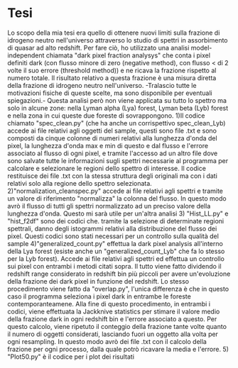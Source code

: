 # Tesi
Lo scopo della mia tesi era quello di ottenere nuovi limiti sulla frazione di idrogeno neutro nell'universo attraverso lo studio di spettri in assorbimento di quasar ad alto redshift.
Per fare ciò, ho utilizzato una analisi model-independent chiamata "dark pixel fraction analysys" che conta i pixel definiti dark (con flusso minore di zero (negative method), con flusso < di 2 volte il suo errore (threshold method)) e ne ricava la frazione rispetto al numero totale. Il risultato relativo a questa frazione è una misura diretta della frazione di idrogeno neutro nell'universo. -Tralascio tutte le motivazioni fisiche di queste scelte, ma sono disponibile per eventuali spiegazioni.-
Questa analisi però non viene applicata su tutto lo spettro ma solo in alcune zone: nella Lyman alpha (Lya) forest, Lyman beta (Lyb) forest e nella zona in cui queste due foreste di sovrappongono.
1)Il codice chiamato "spec_clean.py" (che ha anche un corrispettivo spec_clean_Lyb) accede ai file relativi agli oggetti del sample, questi sono file .txt e sono composti da cinque colonne di numeri relativi alla lunghezza d'onda del pixel, la lunghezza d'onda max e min di questo e dal flusso e l'errore associato al flusso di ogni pixel, e tramite l'accesso ad un altro file dove sono salvate tutte le informazioni sugli spettri necessarie al programma per calcolare e selezionare le regioni dello spettro di interesse. Il codice restituisce dei file .txt con la stessa struttura degli originali ma con i dati relativi solo alla regione dello spettro selezionata.
2)"normalization_cleanspec.py" accede ai file relativi agli spettri e tramite un valore di riferimento "normalizza" la colonna del flusso. In questo modo avrò il flusso di tutti gli spettri normalizzato ad un preciso valore della lunghezza d'onda. Questo mi sarà utile per un'altra analisi
3) "Hist_LL.py" e "hist_f2df" sono dei codici che. tramite la selezione di determinate regioni spettrali, danno degli istogrammi relativi alla distribuzione del flusso dei pixel. Questi codici sono stati necessari per un controllo sulla qualità del sample
4)"generalized_count.py" effettua la dark pixel analysis all'interno della Lya forest (esiste anche un "generalized_count_Lyb" che fa lo stesso per la Lyb forest). Accede ai file relativi agli spettri ed effettua un controllo sui pixel con entrambi i metodi citati sopra. Il tutto viene fatto dividendo il redshift range considerato in redshift bin più piccoli per avere un'evoluzione della frazione dei dark pixel in funzione del redshift. Lo stesso procedimento viene fatto da "overlap.py", l'unica differenza è che in questo caso il programma seleziona i pixel dark in entrambe le foreste contemporanteamene. Alla fine di questo procedimento, in entrambi i codici, viene effettuata la Jackknive statistics per stimare il valore medio della frazione dark in ogni redshift bin e l'errore associato a questo. Per questo calcolo, viene ripetuto il conteggio della frazione tante volte quanto il numero di oggetti considerati, lasciando fuori un oggetto alla volta per ogni resampling. In questo modo avrò dei file .txt con il calcolo della frazione per ogni processo, dalla quale potrò ricavare la media e l'errore.
5) "Plot50.py" è il codice per i plot dei risultati
